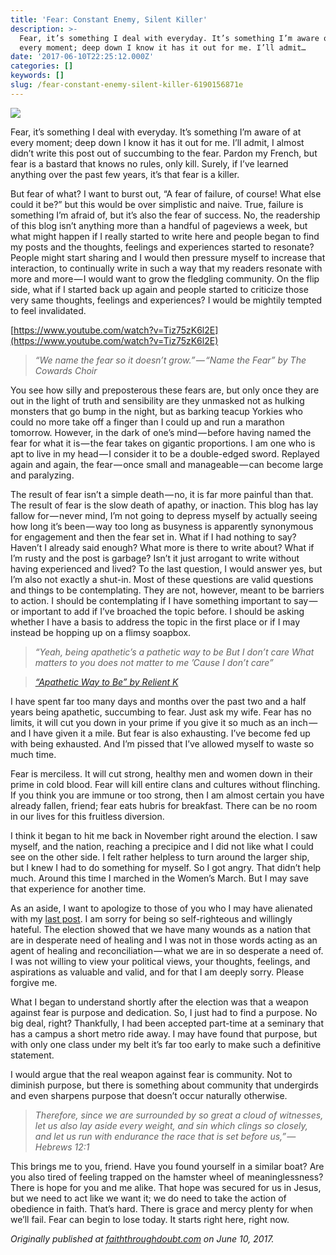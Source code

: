 ```yaml
---
title: 'Fear: Constant Enemy, Silent Killer'
description: >-
  Fear, it’s something I deal with everyday. It’s something I’m aware of at
  every moment; deep down I know it has it out for me. I’ll admit…
date: '2017-06-10T22:25:12.000Z'
categories: []
keywords: []
slug: /fear-constant-enemy-silent-killer-6190156871e
---
```


![](https://cdn-images-1.medium.com/max/1200/1*CgFJ89wJ70Cqd5IO1_rK9w.jpeg)

Fear, it’s something I deal with everyday. It’s something I’m aware of at every moment; deep down I know it has it out for me. I’ll admit, I almost didn’t write this post out of succumbing to the fear. Pardon my French, but fear is a bastard that knows no rules, only kill. Surely, if I’ve learned anything over the past few years, it’s that fear is a killer.

But fear of what? I want to burst out, “A fear of failure, of course! What else could it be?” but this would be over simplistic and naive. True, failure is something I’m afraid of, but it’s also the fear of success. No, the readership of this blog isn’t anything more than a handful of pageviews a week, but what might happen if I really started to write here and people began to find my posts and the thoughts, feelings and experiences started to resonate? People might start sharing and I would then pressure myself to increase that interaction, to continually write in such a way that my readers resonate with more and more — I would want to grow the fledgling community. On the flip side, what if I started back up again and people started to criticize those very same thoughts, feelings and experiences? I would be mightily tempted to feel invalidated.

[https://www.youtube.com/watch?v=Tiz75zK6l2E](https://www.youtube.com/watch?v=Tiz75zK6l2E)

> _“We name the fear so it doesn’t grow.” — “Name the Fear” by The Cowards Choir_

You see how silly and preposterous these fears are, but only once they are out in the light of truth and sensibility are they unmasked not as hulking monsters that go bump in the night, but as barking teacup Yorkies who could no more take off a finger than I could up and run a marathon tomorrow. However, in the dark of one’s mind — before having named the fear for what it is — the fear takes on gigantic proportions. I am one who is apt to live in my head — I consider it to be a double-edged sword. Replayed again and again, the fear — once small and manageable — can become large and paralyzing.

The result of fear isn’t a simple death — no, it is far more painful than that. The result of fear is the slow death of apathy, or inaction. This blog has lay fallow for — never mind, I’m not going to depress myself by actually seeing how long it’s been — way too long as busyness is apparently synonymous for engagement and then the fear set in. What if I had nothing to say? Haven’t I already said enough? What more is there to write about? What if I’m rusty and the post is garbage? Isn’t it just arrogant to write without having experienced and lived? To the last question, I would answer yes, but I’m also not exactly a shut-in. Most of these questions are valid questions and things to be contemplating. They are not, however, meant to be barriers to action. I should be contemplating if I have something important to say — or important to add if I’ve broached the topic before. I should be asking whether I have a basis to address the topic in the first place or if I may instead be hopping up on a flimsy soapbox.

> _“Yeah, being apathetic’s a pathetic way to be But I don’t care What matters to you does not matter to me ’Cause I don’t care”_

> [_“Apathetic Way to Be” by Relient K_](https://play.google.com/music/preview/Tofanxcnp2fwlaz73xxtguzjs2i?lyrics=1#)

I have spent far too many days and months over the past two and a half years being apathetic, succumbing to fear. Just ask my wife. Fear has no limits, it will cut you down in your prime if you give it so much as an inch — and I have given it a mile. But fear is also exhausting. I’ve become fed up with being exhausted. And I’m pissed that I’ve allowed myself to waste so much time.

Fear is merciless. It will cut strong, healthy men and women down in their prime in cold blood. Fear will kill entire clans and cultures without flinching. If you think you are immune or too strong, then I am almost certain you have already fallen, friend; fear eats hubris for breakfast. There can be no room in our lives for this fruitless diversion.

I think it began to hit me back in November right around the election. I saw myself, and the nation, reaching a precipice and I did not like what I could see on the other side. I felt rather helpless to turn around the larger ship, but I knew I had to do something for myself. So I got angry. That didn’t help much. Around this time I marched in the Women’s March. But I may save that experience for another time.

As an aside, I want to apologize to those of you who I may have alienated with my [last post](https://medium.com/faith-through-doubt/election-2016-or-this-great-dumpster-fire-f643afd9dc8d). I am sorry for being so self-righteous and willingly hateful. The election showed that we have many wounds as a nation that are in desperate need of healing and I was not in those words acting as an agent of healing and reconciliation — what we are in so desperate a need of. I was not willing to view your political views, your thoughts, feelings, and aspirations as valuable and valid, and for that I am deeply sorry. Please forgive me.

What I began to understand shortly after the election was that a weapon against fear is purpose and dedication. So, I just had to find a purpose. No big deal, right? Thankfully, I had been accepted part-time at a seminary that has a campus a short metro ride away. I may have found that purpose, but with only one class under my belt it’s far too early to make such a definitive statement.

I would argue that the real weapon against fear is community. Not to diminish purpose, but there is something about community that undergirds and even sharpens purpose that doesn’t occur naturally otherwise.

> _Therefore, since we are surrounded by so great a cloud of witnesses, let us also lay aside every weight, and sin which clings so closely, and let us run with endurance the race that is set before us,” — Hebrews 12:1_

This brings me to you, friend. Have you found yourself in a similar boat? Are you also tired of feeling trapped on the hamster wheel of meaninglessness? There is hope for you and me alike. That hope was secured for us in Jesus, but we need to act like we want it; we do need to take the action of obedience in faith. That’s hard. There is grace and mercy plenty for when we’ll fail. Fear can begin to lose today. It starts right here, right now.

_Originally published at_ [_faiththroughdoubt.com_](http://faiththroughdoubt.com/naming-the-fear/) _on June 10, 2017._